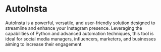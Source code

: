 # AutoInsta
AutoInsta is a powerful, versatile, and user-friendly solution designed to streamline and enhance your Instagram presence. Leveraging the capabilities of Python and advanced automation techniques, this tool is ideal for social media managers, influencers, marketers, and businesses aiming to increase their engagement
